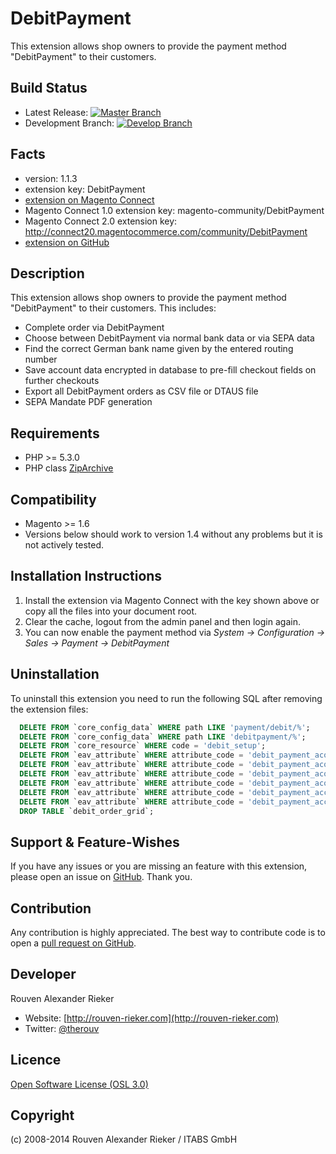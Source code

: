 DebitPayment
============
This extension allows shop owners to provide the payment method "DebitPayment" to their customers.

Build Status
------------
* Latest Release: [![Master Branch](https://travis-ci.org/therouv/Magento-DebitPayment.svg?branch=master)](https://travis-ci.org/therouv/Magento-DebitPayment)
* Development Branch: [![Develop Branch](https://travis-ci.org/therouv/Magento-DebitPayment.svg?branch=develop)](https://travis-ci.org/therouv/Magento-DebitPayment)

Facts
-----
- version: 1.1.3
- extension key: DebitPayment
- [extension on Magento Connect](http://www.magentocommerce.com/magento-connect/debitpayment.html)
- Magento Connect 1.0 extension key: magento-community/DebitPayment
- Magento Connect 2.0 extension key: http://connect20.magentocommerce.com/community/DebitPayment
- [extension on GitHub](https://github.com/therouv/Magento-DebitPayment)

Description
-----------
This extension allows shop owners to provide the payment method "DebitPayment" to their customers.
This includes:
- Complete order via DebitPayment
- Choose between DebitPayment via normal bank data or via SEPA data
- Find the correct German bank name given by the entered routing number
- Save account data encrypted in database to pre-fill checkout fields on further checkouts
- Export all DebitPayment orders as CSV file or DTAUS file
- SEPA Mandate PDF generation

Requirements
------------
- PHP >= 5.3.0
- PHP class [ZipArchive](http://php.net/manual/en/class.ziparchive.php)

Compatibility
-------------
- Magento >= 1.6
- Versions below should work to version 1.4 without any problems but it is not actively tested.

Installation Instructions
-------------------------
1. Install the extension via Magento Connect with the key shown above or copy all the files into your document root.
2. Clear the cache, logout from the admin panel and then login again.
3. You can now enable the payment method via *System -> Configuration -> Sales -> Payment -> DebitPayment*

Uninstallation
--------------
To uninstall this extension you need to run the following SQL after removing the extension files:
```sql
  DELETE FROM `core_config_data` WHERE path LIKE 'payment/debit/%';
  DELETE FROM `core_config_data` WHERE path LIKE 'debitpayment/%';
  DELETE FROM `core_resource` WHERE code = 'debit_setup';
  DELETE FROM `eav_attribute` WHERE attribute_code = 'debit_payment_acount_update';
  DELETE FROM `eav_attribute` WHERE attribute_code = 'debit_payment_acount_name';
  DELETE FROM `eav_attribute` WHERE attribute_code = 'debit_payment_acount_number';
  DELETE FROM `eav_attribute` WHERE attribute_code = 'debit_payment_acount_blz';
  DELETE FROM `eav_attribute` WHERE attribute_code = 'debit_payment_account_swift';
  DELETE FROM `eav_attribute` WHERE attribute_code = 'debit_payment_account_iban';
  DROP TABLE `debit_order_grid`;
```


Support & Feature-Wishes
------------------------
If you have any issues or you are missing an feature with this extension, please open an issue on [GitHub](https://github.com/therouv/Magento-DebitPayment/issues). Thank you.

Contribution
------------
Any contribution is highly appreciated. The best way to contribute code is to open a [pull request on GitHub](https://help.github.com/articles/using-pull-requests).

Developer
---------
Rouven Alexander Rieker
- Website: [http://rouven-rieker.com](http://rouven-rieker.com)
- Twitter: [@therouv](https://twitter.com/therouv)

Licence
-------
[Open Software License (OSL 3.0)](http://opensource.org/licenses/osl-3.0.php)

Copyright
---------
(c) 2008-2014 Rouven Alexander Rieker / ITABS GmbH

